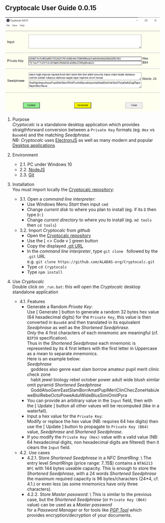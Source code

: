 ## Cryptocalc User Guide 0.0.15
![](https://github.com/ALADAS-org/Cryptocalc/blob/master/_doc/Screenshots/v0_0_15.png)
1. Purpose\
   _Cryptocalc_ is a standalone desktop application which provides straigthforward
   conversion between a `Private Key` formats (eg. `Hex` vs `Base64`) and the matching _Seedphrase_.\
   NB: _Cryptocalc_ uses [ElectronJS](https://www.electronjs.org/) as well as many modern and popular
       [Desktop applications](https://en.wikipedia.org/wiki/List_of_software_using_Electron)
   
2. Environment
    + 2.1. PC under Windows 10
    + 2.2. [NodeJS](https://nodejs.org/en/)
	+ 2.3. [Git](https://git-scm.com/)
	
3. Installation \
   You must import locally the [Cryptocalc repository](https://github.com/ALADAS-org/Cryptocalc):
    + 3.1. Open a _command line interpreter_:
		* Use Windows Menu _Start_ then input `cmd`
		* Change _current disk_ to where you plan to install (eg. if its `D` then type `D:`)
		* Change _current directory_ to where you to install (eg. `md tools` then `cd tools`)
	+ 3.2. Import _Cryptocalc_ from _github_
		* Open the [Cryptocalc repository](https://github.com/ALADAS-org/Cryptocalc) 
		* Use the [ <> Code v ] green button
		* Copy the displayed [.git URL](https://github.com/ALADAS-org/Cryptocalc.git)
		* In the _command line interpreter_, type `git clone ` followed by the `.git` URL\
		  e.g. `git clone https://github.com/ALADAS-org/Cryptocalc.git`
        * Type `cd Cryptocalc`	
        * Type `npm install`		
		
4. Use _Cryptocalc_ \
   Double click on `_run.bat`: this will open the _Cryptocalc_ desktop standalone application
    + 4.1. Features
		* Generate a Random _Private Key_: \
		Use [ Generate ] button to generate a random 32 bytes hex value (64 hexadecimal digits) for the `Private Key`,
		this value is then converted in `Base64` and then translated in its equivalent _Seedphrase_ 
        as well as the _Shortened Seedphrase_. \
		Only the 4 first characters of each mnemonic are meaningful (cf. `BIP39` specification).    
		Thus in the _Shortened Seedphrase_ each mnemonic is represented by its 4 first letters
		with the first letter in Uppercase as a mean to separate mnemonics. \
		Here is an example below: \
        _Seedphrase_ \
		&nbsp;&nbsp;&nbsp;goddess also genre east slam borrow amateur pupil merit clinic check zone \
		&nbsp;&nbsp;&nbsp;habit jewel biology rebel october power adult wide blush similar omit pyramid
        _Shortened Seedphrase_ \
		&nbsp;&nbsp;&nbsp;GoddAlsoGenrEastSlamBorrAmatPupiMeriClinChecZoneHabiJeweBiolRebeOctoPoweAdulWideBlusSimiOmitPyra 			
        * You can provide an arbitrary value in the `Input` field, then with the [ Update ] button 
		all other values will be recomputed (like in a waterfall). 
		* Input a hex value for the `Private Key`: \
		Modify or replace the hex value (NB: requires 64 hex digits) then use the [ Update ]
        button to propagate to `Private Key (B64)` value, _Seedphrase_ and _Shortened Seedphrase_.		
		* If you modify the `Private Key (Hex)` value with a valid value 
		(NB: 64 hexadecimal digits, non hexadecimal digits are filtered) then it clears the `Input` field.
   + 4.2. Use cases	
       * 4.2.1. Store _Shortened Seedphrase_ in a _NFC SmartRing_: \ 
       The entry level _SmartRings_ (price range: 7..15$) contains a `NTAG213 NFC` with 144 bytes useable capacity.
	   This is enough to store the _Shortened Seedphrase_, with a 24 words _Shortened Seedphrase_ 
	   the maximum required capacity is 96 bytes/characters (24*4, cf. 4.1.) or even less (as some mnemonics have only three characters).   
       * 4.2.2. Store _Master password_: \ 
       This is similar to the previous case, but the _Shortened Seedphrase_ (or `Private Key (B64)` value) can be used as a _Master password_  
       for a _Password Manager_ or for tools like [_PGP Tool_](https://pgptool.github.io) which provides encryption/decryption
	   of your documents. 
   	   
